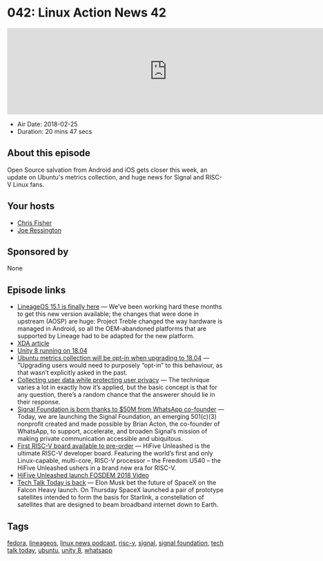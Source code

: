 # 042: Linux Action News 42

<iframe src="https://player.fireside.fm/v2/DAcK9LdX+dRQel_Qf?theme=dark" width="740" height="200" frameborder="0" scrolling="no"></iframe>

* Air Date: 2018-02-25
* Duration: 20 mins 47 secs

## About this episode

Open Source salvation from Android and iOS gets closer this week, an update on Ubuntu's metrics collection, and huge news for Signal and RISC-V Linux fans. 

## Your hosts
* [Chris Fisher](https://linuxactionnews.com/hosts/chris)
* [Joe Ressington](https://linuxactionnews.com/hosts/joe)

## Sponsored by

None



## Episode links

  * [LineageOS 15.1 is finally here](https://lineageos.org/Changelog-16/ "LineageOS 15.1 is finally here") — We’ve been working hard these months to get this new version available; the changes that were done in upstream (AOSP) are huge: Project Treble changed the way hardware is managed in Android, so all the OEM-abandoned platforms that are supported by Lineage had to be adapted for the new platform. 
  * [XDA article](https://www.xda-developers.com/lineageos-15-android-oreo-officially-announced/ "XDA article")
  * [Unity 8 running on 18.04](https://www.phoronix.com/scan.php?page=news_item&px=Unity-8-On-Ubuntu-18.04 "Unity 8 running on 18.04")
  * [Ubuntu metrics collection will be opt-in when upgrading to 18.04](https://www.omgubuntu.co.uk/2018/02/ubuntu-data-collection-in-18-04-upgrades "Ubuntu metrics collection will be opt-in when upgrading to 18.04") — ”Upgrading users would need to purposely “opt-in” to this behaviour, as that wasn’t explicitly asked in the past.
  * [Collecting user data while protecting user privacy](https://www.kryogenix.org/days/2018/02/20/collecting-user-data-while-protecting-user-privacy/ "Collecting user data while protecting user privacy") — The technique varies a lot in exactly how it’s applied, but the basic concept is that for any question, there’s a random chance that the answerer should lie in their response.
  * [Signal Foundation is born thanks to $50M from WhatsApp co-founder](https://signal.org/blog/signal-foundation/ "Signal Foundation is born thanks to $50M from WhatsApp co-founder") — Today, we are launching the Signal Foundation, an emerging 501(c)(3) nonprofit created and made possible by Brian Acton, the co-founder of WhatsApp, to support, accelerate, and broaden Signal’s mission of making private communication accessible and ubiquitous.
  * [First RISC-V board available to pre-order](https://www.sifive.com/products/hifive-unleashed/ "First RISC-V board available to pre-order") — HiFive Unleashed is the ultimate RISC-V developer board. Featuring the world’s first and only Linux-capable, multi-core, RISC-V processor – the Freedom U540 – the HiFive Unleashed ushers in a brand new era for RISC-V. 
  * [HiFive Unleashed launch FOSDEM 2018 Video](https://ftp.osuosl.org/pub/fosdem/2018/K.1.105%20\(La%20Fontaine\)/riscv.mp4 "HiFive Unleashed launch FOSDEM 2018 Video")
  * [Tech Talk Today is back](http://techtalk.today/261 "Tech Talk Today is back") — Elon Musk bet the future of SpaceX on the Falcon Heavy launch. On Thursday SpaceX launched a pair of prototype satellites intended to form the basis for Starlink, a constellation of satellites that are designed to beam broadband internet down to Earth. 



## Tags

[fedora](https://linuxactionnews.com/tags/fedora), [lineageos](https://linuxactionnews.com/tags/lineageos), [linux news podcast](https://linuxactionnews.com/tags/linux%20news%20podcast), [risc-v](https://linuxactionnews.com/tags/risc-v), [signal](https://linuxactionnews.com/tags/signal), [signal foundation](https://linuxactionnews.com/tags/signal%20foundation), [tech talk today](https://linuxactionnews.com/tags/tech%20talk%20today), [ubuntu](https://linuxactionnews.com/tags/ubuntu), [unity 8](https://linuxactionnews.com/tags/unity%208), [whatsapp](https://linuxactionnews.com/tags/whatsapp)